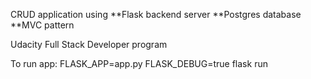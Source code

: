 CRUD application using
**Flask backend server
**Postgres database
**MVC pattern

Udacity Full Stack Developer program

To run app:
    FLASK_APP=app.py FLASK_DEBUG=true flask run